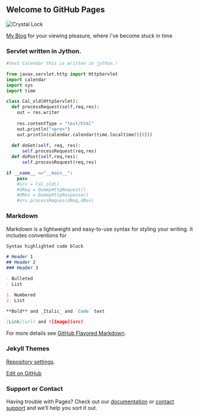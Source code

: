 ## Welcome to GitHub Pages

![Crystal Lock](/images/crylock.png)


[My Blog](https://www.reboot95.us/wordpress) 
 for your viewing pleasure, where i've become stuck in time

### Servlet written in Jython.

```python
#test Calendar this is written in jython.!

from javax.servlet.http import HttpServlet
import calendar
import sys
import time

class Cal_old(HttpServlet):
  def processRequest(self,req,res):
    out = res.writer
    
    res.contentType = "text/html"
    out.println("<pre>")
    out.println(calendar.calendar(time.localtime()[0]))
    
  def doGet(self, req, res):
      self.processRequest(req,res)
  def doPost(self,req,res):
      self.processRequest(req,res)

if __name__ =="__main__":
    pass
    #srv = Cal_old()
    #dReq = DummyHttpRequest()
    #dRes = DummyHttpResponse()
    #srv.processReques(dReq,dRes)

```

### Markdown

Markdown is a lightweight and easy-to-use syntax for styling your writing. It includes conventions for

```markdown
Syntax highlighted code block

# Header 1
## Header 2
### Header 3

- Bulleted
- List

1. Numbered
2. List

**Bold** and _Italic_ and `Code` text

[Link](url) and ![Image](src)
```

For more details see [GitHub Flavored Markdown](https://guides.github.com/features/mastering-markdown/).

### Jekyll Themes

[Repository settings](https://github.com/reboot95/reboot95.github.io/settings). 

[Edit on GitHub](https://github.com/reboot95/reboot95.github.io/edit/master/index.md) 

### Support or Contact

Having trouble with Pages? Check out our [documentation](https://help.github.com/categories/github-pages-basics/) or [contact support](https://github.com/contact) and we’ll help you sort it out.
